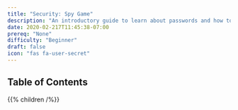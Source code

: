 ```yaml
---
title: "Security: Spy Game"
description: "An introductory guide to learn about passwords and how to create a strong one!"
date: 2020-02-217T11:45:38-07:00
prereq: "None"
difficulty: "Beginner"
draft: false
icon: "fas fa-user-secret"
---
```


## Table of Contents

{{% children /%}}
